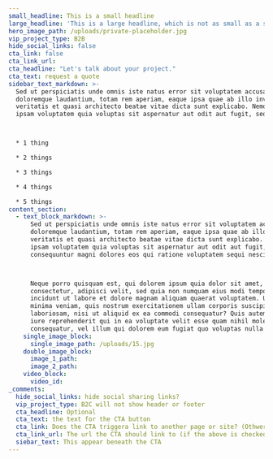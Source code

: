 ```yaml
---
small_headline: This is a small headline
large_headline: 'This is a large headline, which is not as small as a small headline'
hero_image_path: /uploads/private-placeholder.jpg
vip_project_type: B2B
hide_social_links: false
cta_link: false
cta_link_url:
cta_headline: "Let's talk about your project."
cta_text: request a quote
sidebar_text_markdown: >-
  Sed ut perspiciatis unde omnis iste natus error sit voluptatem accusantium
  doloremque laudantium, totam rem aperiam, eaque ipsa quae ab illo inventore
  veritatis et quasi architecto beatae vitae dicta sunt explicabo. Nemo enim
  ipsam voluptatem quia voluptas sit aspernatur aut odit aut fugit, sed quia.



  * 1 thing

  * 2 things

  * 3 things

  * 4 things

  * 5 things
content_section:
  - text_block_markdown: >-
      Sed ut perspiciatis unde omnis iste natus error sit voluptatem accusantium
      doloremque laudantium, totam rem aperiam, eaque ipsa quae ab illo inventore
      veritatis et quasi architecto beatae vitae dicta sunt explicabo. Nemo enim
      ipsam voluptatem quia voluptas sit aspernatur aut odit aut fugit, sed quia
      consequuntur magni dolores eos qui ratione voluptatem sequi nesciunt.



      Neque porro quisquam est, qui dolorem ipsum quia dolor sit amet,
      consectetur, adipisci velit, sed quia non numquam eius modi tempora
      incidunt ut labore et dolore magnam aliquam quaerat voluptatem. Ut enim ad
      minima veniam, quis nostrum exercitationem ullam corporis suscipit
      laboriosam, nisi ut aliquid ex ea commodi consequatur? Quis autem vel eum
      iure reprehenderit qui in ea voluptate velit esse quam nihil molestiae
      consequatur, vel illum qui dolorem eum fugiat quo voluptas nulla pariatur.
    single_image_block:
      single_image_path: /uploads/15.jpg
    double_image_block:
      image_1_path:
      image_2_path:
    video_block:
      video_id:
_comments:
  hide_social_links: hide social sharing links?
  vip_project_type: B2C will not show header or footer
  cta_headline: Optional
  cta_text: the text for the CTA button
  cta_link: Does the CTA triggera link to another page or site? (Othwerwise it triggers a contact form.)
  cta_link_url: The url the CTA should link to (if the above is checked)
  siebar_text: This appear beneath the CTA
---
```

